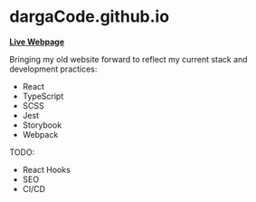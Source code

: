 # dargaCode.github.io

**<a href="https://dargacode.github.io"><b>Live Webpage</b></a>**

Bringing my old website forward to reflect my current stack and development practices:
* React
* TypeScript
* SCSS
* Jest
* Storybook
* Webpack

TODO:
* React Hooks
* SEO
* CI/CD
